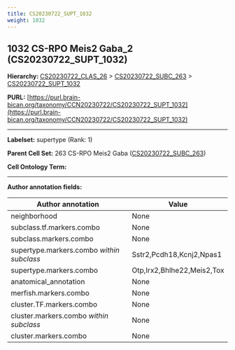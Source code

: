 ```yaml
---
title: CS20230722_SUPT_1032
weight: 1032
---
```

## 1032 CS-RPO Meis2 Gaba_2 (CS20230722_SUPT_1032)
<b>Hierarchy: </b>
[CS20230722_CLAS_26](../CS20230722_CLAS_26) >
[CS20230722_SUBC_263](../CS20230722_SUBC_263) >
[CS20230722_SUPT_1032](../CS20230722_SUPT_1032)

**PURL:** [https://purl.brain-bican.org/taxonomy/CCN20230722/CS20230722_SUPT_1032](https://purl.brain-bican.org/taxonomy/CCN20230722/CS20230722_SUPT_1032)

---


**Labelset:** supertype (Rank: 1)

**Parent Cell Set:** 263 CS-RPO Meis2 Gaba ([CS20230722_SUBC_263](../CS20230722_SUBC_263))



**Cell Ontology Term:** 

[MARKER GENES.]: #


---

[TRANSFERRED ANNOTATIONS.]: #


[AUTHOR ANNOTATION FIELDS.]: #


**Author annotation fields:**

| Author annotation | Value |
|-------------------|-------|
|neighborhood|None|
|subclass.tf.markers.combo|None|
|subclass.markers.combo|None|
|supertype.markers.combo _within subclass_|Sstr2,Pcdh18,Kcnj2,Npas1|
|supertype.markers.combo|Otp,Irx2,Bhlhe22,Meis2,Tox|
|anatomical_annotation|None|
|merfish.markers.combo|None|
|cluster.TF.markers.combo|None|
|cluster.markers.combo _within subclass_|None|
|cluster.markers.combo|None|
